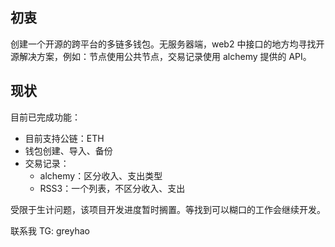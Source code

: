 ## 初衷
创建一个开源的跨平台的多链多钱包。无服务器端，web2 中接口的地方均寻找开源解决方案，例如：节点使用公共节点，交易记录使用 alchemy 提供的 API。

## 现状
目前已完成功能：
* 目前支持公链：ETH
* 钱包创建、导入、备份
* 交易记录：
  * alchemy：区分收入、支出类型
  * RSS3：一个列表，不区分收入、支出

受限于生计问题，该项目开发进度暂时搁置。等找到可以糊口的工作会继续开发。

联系我 TG: greyhao